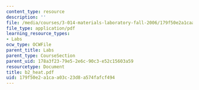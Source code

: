 ```yaml
---
content_type: resource
description: ''
file: /media/courses/3-014-materials-laboratory-fall-2006/179f50e2a1caa03c23d8a574fafcf494_b2_heat.pdf
file_type: application/pdf
learning_resource_types:
- Labs
ocw_type: OCWFile
parent_title: Labs
parent_type: CourseSection
parent_uid: 178a3f23-79e5-2e6c-90c3-e52c15603a59
resourcetype: Document
title: b2_heat.pdf
uid: 179f50e2-a1ca-a03c-23d8-a574fafcf494
---
```

